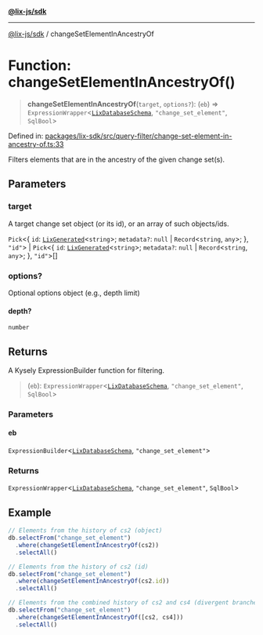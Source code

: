 [**@lix-js/sdk**](../README.md)

***

[@lix-js/sdk](../README.md) / changeSetElementInAncestryOf

# Function: changeSetElementInAncestryOf()

> **changeSetElementInAncestryOf**(`target`, `options?`): (`eb`) => `ExpressionWrapper`\<[`LixDatabaseSchema`](../type-aliases/LixDatabaseSchema.md), `"change_set_element"`, `SqlBool`\>

Defined in: [packages/lix-sdk/src/query-filter/change-set-element-in-ancestry-of.ts:33](https://github.com/opral/monorepo/blob/3025726c2bce8185b41ef0b1b2f7cc069ebcf2b0/packages/lix-sdk/src/query-filter/change-set-element-in-ancestry-of.ts#L33)

Filters elements that are in the ancestry of the given change set(s).

## Parameters

### target

A target change set object (or its id), or an array of such objects/ids.

`Pick`\<\{ `id`: [`LixGenerated`](../type-aliases/LixGenerated.md)\<`string`\>; `metadata?`: `null` \| `Record`\<`string`, `any`\>; \}, `"id"`\> | `Pick`\<\{ `id`: [`LixGenerated`](../type-aliases/LixGenerated.md)\<`string`\>; `metadata?`: `null` \| `Record`\<`string`, `any`\>; \}, `"id"`\>[]

### options?

Optional options object (e.g., depth limit)

#### depth?

`number`

## Returns

A Kysely ExpressionBuilder function for filtering.

> (`eb`): `ExpressionWrapper`\<[`LixDatabaseSchema`](../type-aliases/LixDatabaseSchema.md), `"change_set_element"`, `SqlBool`\>

### Parameters

#### eb

`ExpressionBuilder`\<[`LixDatabaseSchema`](../type-aliases/LixDatabaseSchema.md), `"change_set_element"`\>

### Returns

`ExpressionWrapper`\<[`LixDatabaseSchema`](../type-aliases/LixDatabaseSchema.md), `"change_set_element"`, `SqlBool`\>

## Example

```ts
// Elements from the history of cs2 (object)
db.selectFrom("change_set_element")
  .where(changeSetElementInAncestryOf(cs2))
  .selectAll()

// Elements from the history of cs2 (id)
db.selectFrom("change_set_element")
  .where(changeSetElementInAncestryOf(cs2.id))
  .selectAll()

// Elements from the combined history of cs2 and cs4 (divergent branches)
db.selectFrom("change_set_element")
  .where(changeSetElementInAncestryOf([cs2, cs4]))
  .selectAll()
```
